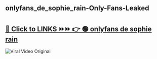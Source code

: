 
 ## onlyfans_de_sophie_rain-Only-Fans-Leaked

# <h2><a href="https://clipsfans.com/onlyfans_de_sophie_rain&ref=git">🔗 Click to LINKS ⏩⏩ 👉 🟢 onlyfans de sophie rain </a></h2>

<a href="https://clipsfans.com/onlyfans_de_sophie_rain&ref=git" rel="nofollow" data-target="animated-image.originalLink"><img src="https://i.ibb.co.com/xMMVF88/686577567.gif" alt="Viral Video Original" style="max-width: 100%; display: inline-block;" data-target="animated-image.originalImage"></a>
